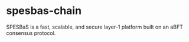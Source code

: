 # spesbas-chain
SPESBaS is a fast, scalable, and secure layer-1 platform built on an aBFT consensus protocol.
